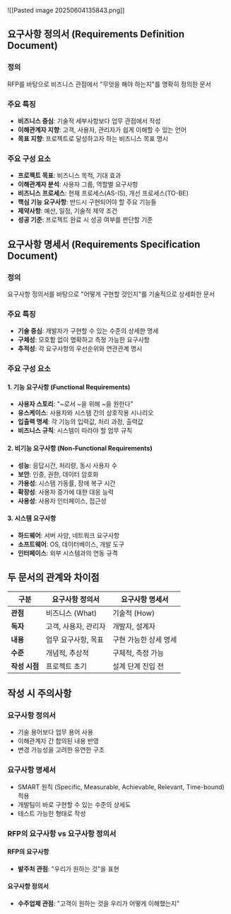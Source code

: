 ![[Pasted image 20250604135843.png]]
## **요구사항 정의서 (Requirements Definition Document)**

### 정의

RFP를 바탕으로 비즈니스 관점에서 "무엇을 해야 하는지"를 명확히 정의한 문서

### 주요 특징

- **비즈니스 중심**: 기술적 세부사항보다 업무 관점에서 작성
- **이해관계자 지향**: 고객, 사용자, 관리자가 쉽게 이해할 수 있는 언어
- **목표 지향**: 프로젝트로 달성하고자 하는 비즈니스 목표 명시

### 주요 구성 요소

- **프로젝트 목표**: 비즈니스 목적, 기대 효과
- **이해관계자 분석**: 사용자 그룹, 역할별 요구사항
- **비즈니스 프로세스**: 현재 프로세스(AS-IS), 개선 프로세스(TO-BE)
- **핵심 기능 요구사항**: 반드시 구현되어야 할 주요 기능들
- **제약사항**: 예산, 일정, 기술적 제약 조건
- **성공 기준**: 프로젝트 완료 시 성공 여부를 판단할 기준

## **요구사항 명세서 (Requirements Specification Document)**

### 정의

요구사항 정의서를 바탕으로 "어떻게 구현할 것인지"를 기술적으로 상세화한 문서
### 주요 특징

- **기술 중심**: 개발자가 구현할 수 있는 수준의 상세한 명세
- **구체성**: 모호함 없이 명확하고 측정 가능한 요구사항
- **추적성**: 각 요구사항의 우선순위와 연관관계 명시

### 주요 구성 요소

#### **1. 기능 요구사항 (Functional Requirements)**

- **사용자 스토리**: "~로서 ~을 위해 ~을 원한다"
- **유스케이스**: 사용자와 시스템 간의 상호작용 시나리오
- **입출력 명세**: 각 기능의 입력값, 처리 과정, 출력값
- **비즈니스 규칙**: 시스템이 따라야 할 업무 규칙

#### **2. 비기능 요구사항 (Non-Functional Requirements)**

- **성능**: 응답시간, 처리량, 동시 사용자 수
- **보안**: 인증, 권한, 데이터 암호화
- **가용성**: 시스템 가동률, 장애 복구 시간
- **확장성**: 사용자 증가에 대한 대응 능력
- **사용성**: 사용자 인터페이스, 접근성

#### **3. 시스템 요구사항**

- **하드웨어**: 서버 사양, 네트워크 요구사항
- **소프트웨어**: OS, 데이터베이스, 개발 도구
- **인터페이스**: 외부 시스템과의 연동 규격

## **두 문서의 관계와 차이점**

|구분|요구사항 정의서|요구사항 명세서|
|---|---|---|
|**관점**|비즈니스 (What)|기술적 (How)|
|**독자**|고객, 사용자, 관리자|개발자, 설계자|
|**내용**|업무 요구사항, 목표|구현 가능한 상세 명세|
|**수준**|개념적, 추상적|구체적, 측정 가능|
|**작성 시점**|프로젝트 초기|설계 단계 진입 전|

## **작성 시 주의사항**

### 요구사항 정의서

- 기술 용어보다 업무 용어 사용
- 이해관계자 간 합의된 내용 반영
- 변경 가능성을 고려한 유연한 구조

### 요구사항 명세서

- SMART 원칙 (Specific, Measurable, Achievable, Relevant, Time-bound) 적용
- 개발팀이 바로 구현할 수 있는 수준의 상세도
- 테스트 가능한 형태로 작성

### **RFP의 요구사항 vs 요구사항 정의서**

#### **RFP의 요구사항**

- **발주처 관점**: "우리가 원하는 것"을 표현
#### **요구사항 정의서**

- **수주업체 관점**: "고객이 원하는 것을 우리가 어떻게 이해했는지"
